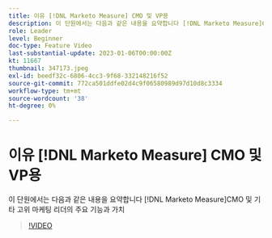 ```yaml
---
title: 이유 [!DNL Marketo Measure] CMO 및 VP용
description: 이 단원에서는 다음과 같은 내용을 요약합니다 [!DNL Marketo Measure]CMO 및 기타 고위 마케팅 리더의 주요 기능과 가치
role: Leader
level: Beginner
doc-type: Feature Video
last-substantial-update: 2023-01-06T00:00:00Z
kt: 11667
thumbnail: 347173.jpeg
exl-id: beedf32c-6806-4cc3-9f68-332148216f52
source-git-commit: 772ca501ddfe02d4c9f06580989d97d10d8c3334
workflow-type: tm+mt
source-wordcount: '38'
ht-degree: 0%

---
```


# 이유 [!DNL Marketo Measure] CMO 및 VP용

이 단원에서는 다음과 같은 내용을 요약합니다 [!DNL Marketo Measure]CMO 및 기타 고위 마케팅 리더의 주요 기능과 가치

>[!VIDEO](https://video.tv.adobe.com/v/347173/?quality=12&learn=on)

